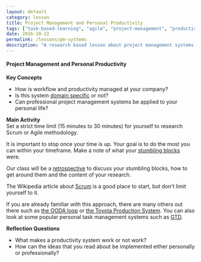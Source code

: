 ```yaml
---
layout: default
category: lesson
title: Project Management and Personal Productivity
tags: ["task-based-learning", "agile", "project-management", "productivity"]
date: 2016-10-22
permalink: /lessons/pm-systems
description: "A research based lesson about project management systems such as scrum"
---
```

#### Project Management and Personal Productivity

**Key Concepts**
- How is workflow and productivity managed at your company?  
- Is this system <u>domain specific</u> or not? 
- Can professional project management systems be applied to your personal life?  

**Main Activity**   
Set a strict time limit (15 minutes to 30 minutes) for yourself to research Scrum or Agile methodology.

It is important to stop once your time is up. Your goal is to do the most you can within your timeframe. Make a note of what your <u>stumbling blocks</u> were.

Our class will be a <u>retrospective</u> to discuss your stumbling blocks, how to get around them and the content of your research. 

The Wikipedia article about [Scrum](https://en.wikipedia.org/wiki/Scrum_(software_development)) is a good place to start, but don't limit yourself to it. 

If you are already familiar with this approach, there are many others out there such as [the OODA loop](https://en.wikipedia.org/wiki/OODA_loop) or [the Toyota Production System](https://en.wikipedia.org/wiki/Toyota_Production_System). You can also look at some popular personal task management systems such as [GTD](https://hamberg.no/gtd/). 

**Reflection Questions**
- What makes a productivity system work or not work?   
- How can the ideas that you read about be implemented either personally or professionally? 